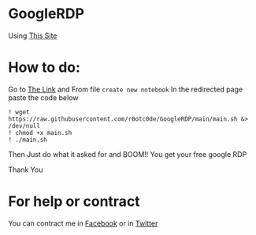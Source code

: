 # GoogleRDP
Using [This Site](https://colab.research.google.com/)

# How to do:

Go to [The Link](https://colab.research.google.com/notebooks/intro.ipynb)
and From file `create new notebook` 
In the redirected page paste the code below 

```
! wget https://raw.githubusercontent.com/r0otc0de/GoogleRDP/main/main.sh &> /dev/null
! chmod +x main.sh
! ./main.sh
```
Then Just do what it asked for and BOOM!! You get your free google RDP

Thank You

# For help or contract

You can contract me in [Facebook](https://www.facebook.com/0x4R7HUR) or in [Twitter](https://twitter.com/0xAr7hur)
